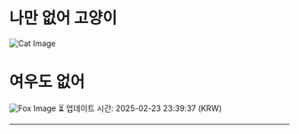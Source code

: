 
# 나만 없어 고양이

![Cat Image](https://cdn2.thecatapi.com/images/dba.jpg)

# 여우도 없어
![Fox Image](https://randomfox.ca/images/35.jpg)
⏳ 업데이트 시간: 2025-02-23 23:39:37 (KRW)

---
